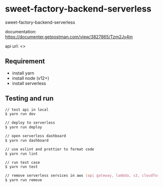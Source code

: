 # sweet-factory-backend-serverless

sweet-factory-backend-serverless

documentation: <https://documenter.getpostman.com/view/3827865/Tzm2Jy4m>

api url: <>

## Requirement

- install yarn
- install node (v12+)
- install serverless

## Testing and run

```zsh
// test api in local
$ yarn run dev

// deploy to serverless
$ yarn run deploy

// open serverless dashboard
$ yarn run dashboard

// use eslint and prettier to format code
$ yarn run lint

// run test case
$ yarn run test

// remove serverless services in aws (api gateway, lambda, s3, cloudformation)
$ yarn run remove
```
